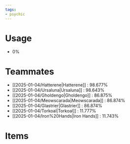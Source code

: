 ```yaml
---
tags:
- psychic
---
```

# Usage
- 0%
# Teammates
- [[2025-01-04/Hatterene|Hatterene]] : 98.677%
- [[2025-01-04/Ursaluna|Ursaluna]] : 98.643%
- [[2025-01-04/Gholdengo|Gholdengo]] : 86.875%
- [[2025-01-04/Meowscarada|Meowscarada]] : 86.874%
- [[2025-01-04/Glastrier|Glastrier]] : 86.874%
- [[2025-01-04/Torkoal|Torkoal]] : 11.777%
- [[2025-01-04/Iron%20Hands|Iron Hands]] : 11.743%
# Items